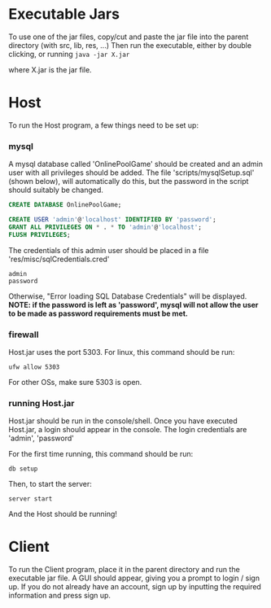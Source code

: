 # Executable Jars

To use one of the jar files, copy/cut and paste the jar file into the parent directory (with src, lib, res, ...)
Then run the executable, either by double clicking, or running
	```
	java -jar X.jar
	```
	
where X.jar is the jar file.


# Host

To run the Host program, a few things need to be set up:

### mysql
A mysql database called 'OnlinePoolGame' should be created and an admin user with all privileges should be added.
The file 'scripts/mysqlSetup.sql' (shown below), will automatically do this, but the password in the script should suitably be changed.

```sql
CREATE DATABASE OnlinePoolGame;

CREATE USER 'admin'@'localhost' IDENTIFIED BY 'password';
GRANT ALL PRIVILEGES ON * . * TO 'admin'@'localhost';
FLUSH PRIVILEGES;
```

The credentials of this admin user should be placed in a file 'res/misc/sqlCredentials.cred'
```
admin
password
```

Otherwise, "Error loading SQL Database Credentials" will be displayed.
**NOTE: if the password is left as 'password', mysql will not allow the user to be made as password requirements must be met.**

### firewall
Host.jar uses the port 5303.
For linux, this command should be run:
```
ufw allow 5303
```

For other OSs, make sure 5303 is open.

### running Host.jar

Host.jar should be run in the console/shell.
Once you have executed Host.jar, a login should appear in the console.
The login credentials are 'admin', 'password'

For the first time running, this command should be run:
```
db setup
```

Then, to start the server:
```
server start
```

And the Host should be running!


# Client

To run the Client program, place it in the parent directory and run the executable jar file.
A GUI should appear, giving you a prompt to login / sign up. If you do not already have an account, sign up by inputting the required information and press sign up.


